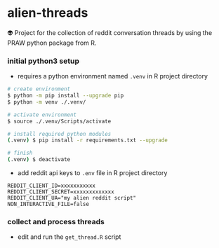 # alien-threads
:alien: Project for the collection of reddit conversation threads by using the PRAW python package from R.

### initial python3 setup

- requires a python environment named `.venv` in R project directory
```sh
# create environment
$ python -m pip install --upgrade pip
$ python -m venv ./.venv/

# activate environment
$ source ./.venv/Scripts/activate

# install required python modules
(.venv) $ pip install -r requirements.txt --upgrade

# finish
(.venv) $ deactivate
```
- add reddit api keys to `.env` file in R project directory
```
REDDIT_CLIENT_ID=xxxxxxxxxxx
REDDIT_CLIENT_SECRET=xxxxxxxxxxxxx
REDDIT_CLIENT_UA="my alien reddit script"
NON_INTERACTIVE_FILE=false

```

### collect and process threads

- edit and run the `get_thread.R` script
